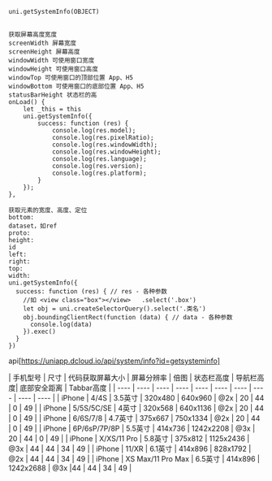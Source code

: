 ```
uni.getSystemInfo(OBJECT)


获取屏幕高度宽度
screenWidth 屏幕宽度
screenHeight 屏幕高度
windowWidth 可使用窗口宽度
windowHeight 可使用窗口高度
windowTop 可使用窗口的顶部位置 App、H5
windowBottom 可使用窗口的底部位置 App、H5
statusBarHeight 状态栏的高
onLoad() {
	let _this = this
	uni.getSystemInfo({
	    success: function (res) {
	        console.log(res.model);
        	console.log(res.pixelRatio);
	        console.log(res.windowWidth);
	        console.log(res.windowHeight);
	        console.log(res.language);
	        console.log(res.version);
	        console.log(res.platform);
	    }
	});
},

获取元素的宽度、高度、定位
bottom:
dataset，如ref
proto:
height:
id
left:
right:
top:
width:
uni.getSystemInfo({
  success: function (res) { // res - 各种参数
  	//如 <view class="box"></view>  	.select('.box')
    let obj = uni.createSelectorQuery().select('.类名')
    obj.boundingClientRect(function (data) { // data - 各种参数
      console.log(data)
    }).exec()
  }
})

```

api[https://uniapp.dcloud.io/api/system/info?id=getsysteminfo]




| 手机型号 | 尺寸 | 代码获取屏幕大小 | 屏幕分辨率 | 倍图 | 状态栏高度 |	导航栏高度| 底部安全距离 | Tabbar高度 |
| ---- | ---- | ---- | ---- | ---- | ---- | ---- | ---- | ---- | ---- |
| iPhone | 4/4S | 3.5英寸 | 320x480	| 640x960 | @2x	| 20 | 44 | 0 | 49 |
| iPhone | 5/5S/5C/SE |	4英寸 | 320x568	| 640x1136 | @2x | 20 | 44 | 0 | 49 |
| iPhone | 6/6S/7/8 | 4.7英寸 | 375x667	| 750x1334 | @2x | 20 | 44 | 0 | 49 |
| iPhone | 6P/6sP/7P/8P | 5.5英寸 | 414x736	| 1242x2208	| @3x | 20 | 44	| 0	| 49 |
| iPhone | X/XS/11 Pro | 5.8英寸 | 375x812	| 1125x2436	| @3x | 44 | 44	| 34 | 49 |
| iPhone | 11/XR | 6.1英寸 | 414x896 | 828x1792	| @2x | 44 | 44 | 34 | 49 |
| iPhone | XS Max/11 Pro Max | 6.5英寸 | 414x896	| 1242x2688	| @3x |44 | 44 | 34	| 49 |
